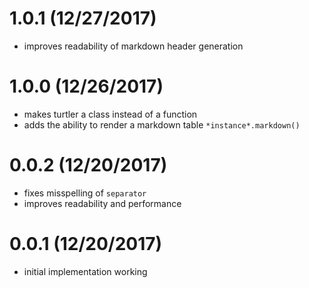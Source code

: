 # 1.0.1 (12/27/2017)

- improves readability of markdown header generation

# 1.0.0 (12/26/2017)

- makes turtler a class instead of a function
- adds the ability to render a markdown table `*instance*.markdown()`

# 0.0.2 (12/20/2017)

- fixes misspelling of `separator`
- improves readability and performance

# 0.0.1 (12/20/2017)

- initial implementation working
